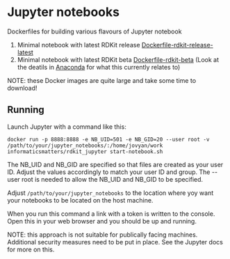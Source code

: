 # Jupyter notebooks

Dockerfiles for building various flavours of Jupyter notebook

1. Minimal notebook with latest RDKit release [Dockerfile-rdkit-release-latest](Dockerfile-rdkit-release-latest)
1. Minimal notebook with latest RDKit beta [Dockerfile-rdkit-beta](Dockerfile-rdkit-beta) (Look at the deatils in [Anaconda](https://anaconda.org/rdkit/rdkit) for what this currently relates to)

NOTE: these Docker images are quite large and take some time to download!

## Running

Launch Jupyter with a command like this:
```
docker run -p 8888:8888 -e NB_UID=501 -e NB_GID=20 --user root -v /path/to/your/jupyter_notebooks/:/home/jovyan/work informaticsmatters/rdkit_jupyter start-notebook.sh
```

The NB_UID and NB_GID are specified so that files are created as your user ID. Adjust the values accordingly to match your user ID and group. The --user root is needed to allow the  NB_UID and NB_GID to be specified.

Adjust `/path/to/your/jupyter_notebooks` to the location where yoy want your notebooks to be located on the host machine.

When you run this command a link with a token is written to the console. Open this in your web browser and you should be up and running.

NOTE: this approach is not suitable for publically facing machines. Additional security measures need to be put in place. See the Jupyter docs for more on this.


